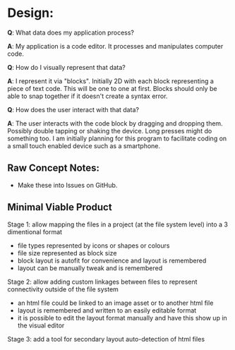 # Design:

**Q**: What data does my application process?

**A**: My application is a code editor. It processes and manipulates computer code.

**Q**: How do I visually represent that data?

**A**: I represent it via "blocks". Initially 2D with each block representing a piece of text code. This will be one to one at first. Blocks should only be able to snap together if it doesn't create a syntax error.

**Q**: How does the user interact with that data?

**A**: The user interacts with the code block by dragging and dropping them. Possibly double tapping or shaking the device. Long presses might do something too. I am initially planning for this program to facilitate coding on a small touch enabled device such as a smartphone.

## Raw Concept Notes:
- Make these into Issues on GitHub.

## Minimal Viable Product

Stage 1: allow mapping the files in a project (at the file system level) into a 3 dimentional format
- file types represented by icons or shapes or colours
- file size represented as block size
- block layout is autofit for convenience and layout is remembered
- layout can be manually tweak and is remembered

Stage 2: allow adding custom linkages between files to represent connectivity outside of the file system
- an html file could be linked to an image asset or to another html file
- layout is remembered and written to an easily editable format
- it is possible to edit the layout format manually and have this show up in the visual editor

Stage 3: add a tool for secondary layout auto-detection of html files
